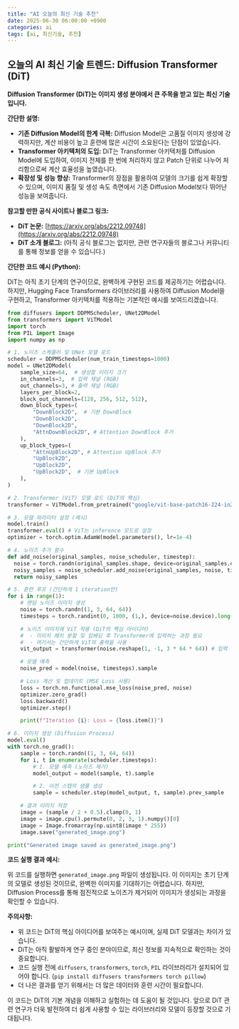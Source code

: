 ```yaml
---
title: "AI 오늘의 최신 기술 추천"
date: 2025-06-30 06:00:00 +0900
categories: ai
tags: [ai, 최신기술, 추천]
---
```


## 오늘의 AI 최신 기술 트렌드: **Diffusion Transformer (DiT)**

**Diffusion Transformer (DiT)는 이미지 생성 분야에서 큰 주목을 받고 있는 최신 기술입니다.**

**간단한 설명:**

*   **기존 Diffusion Model의 한계 극복:** Diffusion Model은 고품질 이미지 생성에 강력하지만, 계산 비용이 높고 훈련에 많은 시간이 소요된다는 단점이 있었습니다.
*   **Transformer 아키텍처의 도입:** DiT는 Transformer 아키텍처를 Diffusion Model에 도입하여, 이미지 전체를 한 번에 처리하지 않고 Patch 단위로 나누어 처리함으로써 계산 효율성을 높였습니다.
*   **확장성 및 성능 향상:** Transformer의 장점을 활용하여 모델의 크기를 쉽게 확장할 수 있으며, 이미지 품질 및 생성 속도 측면에서 기존 Diffusion Model보다 뛰어난 성능을 보여줍니다.

**참고할 만한 공식 사이트나 블로그 링크:**

*   **DiT 논문:** [https://arxiv.org/abs/2212.09748](https://arxiv.org/abs/2212.09748)
*   **DiT 소개 블로그:** (아직 공식 블로그는 없지만, 관련 연구자들의 블로그나 커뮤니티를 통해 정보를 얻을 수 있습니다.)

**간단한 코드 예시 (Python):**

DiT는 아직 초기 단계의 연구이므로, 완벽하게 구현된 코드를 제공하기는 어렵습니다. 하지만, Hugging Face Transformers 라이브러리를 사용하여 Diffusion Model을 구현하고, Transformer 아키텍처를 적용하는 기본적인 예시를 보여드리겠습니다.

```python
from diffusers import DDPMScheduler, UNet2DModel
from transformers import ViTModel
import torch
from PIL import Image
import numpy as np

# 1. 노이즈 스케줄러 및 UNet 모델 로드
scheduler = DDPMScheduler(num_train_timesteps=1000)
model = UNet2DModel(
    sample_size=64,  # 생성할 이미지 크기
    in_channels=3,  # 입력 채널 (RGB)
    out_channels=3, # 출력 채널 (RGB)
    layers_per_block=2,
    block_out_channels=(128, 256, 512, 512),
    down_block_types=(
        "DownBlock2D",  # 기본 DownBlock
        "DownBlock2D",
        "DownBlock2D",
        "AttnDownBlock2D", # Attention DownBlock 추가
    ),
    up_block_types=(
        "AttnUpBlock2D", # Attention UpBlock 추가
        "UpBlock2D",
        "UpBlock2D",
        "UpBlock2D",  # 기본 UpBlock
    ),
)

# 2. Transformer (ViT) 모델 로드 (DiT의 핵심)
transformer = ViTModel.from_pretrained("google/vit-base-patch16-224-in21k") # 예시: ViT-Base 모델

# 3. 모델 파라미터 설정 (예시)
model.train()
transformer.eval() # ViT는 inference 모드로 설정
optimizer = torch.optim.AdamW(model.parameters(), lr=1e-4)

# 4. 노이즈 추가 함수
def add_noise(original_samples, noise_scheduler, timestep):
  noise = torch.randn(original_samples.shape, device=original_samples.device)
  noisy_samples = noise_scheduler.add_noise(original_samples, noise, timestep)
  return noisy_samples

# 5. 훈련 루프 (간단하게 1 iteration만)
for i in range(1):
    # 랜덤 노이즈 이미지 생성
    noise = torch.randn((1, 3, 64, 64))
    timesteps = torch.randint(0, 1000, (1,), device=noise.device).long()

    # 노이즈 이미지에 ViT 적용 (DiT의 핵심 아이디어)
    #  - 이미지 패치 분할 및 임베딩 후 Transformer에 입력하는 과정 필요
    #  - 여기서는 간단하게 ViT의 출력을 사용
    vit_output = transformer(noise.reshape(1, -1, 3 * 64 * 64)) # 입력 형태 조정 필요

    # 모델 예측
    noise_pred = model(noise, timesteps).sample

    # Loss 계산 및 업데이트 (MSE Loss 사용)
    loss = torch.nn.functional.mse_loss(noise_pred, noise)
    optimizer.zero_grad()
    loss.backward()
    optimizer.step()

    print(f"Iteration {i}: Loss = {loss.item()}")

# 6. 이미지 생성 (Diffusion Process)
model.eval()
with torch.no_grad():
    sample = torch.randn((1, 3, 64, 64))
    for i, t in enumerate(scheduler.timesteps):
        # 1. 모델 예측 (노이즈 제거)
        model_output = model(sample, t).sample

        # 2. 이전 스텝의 샘플 생성
        sample = scheduler.step(model_output, t, sample).prev_sample

    # 결과 이미지 저장
    image = (sample / 2 + 0.5).clamp(0, 1)
    image = image.cpu().permute(0, 2, 3, 1).numpy()[0]
    image = Image.fromarray(np.uint8(image * 255))
    image.save("generated_image.png")

print("Generated image saved as generated_image.png")
```

**코드 실행 결과 예시:**

위 코드를 실행하면 `generated_image.png` 파일이 생성됩니다.  이 이미지는 초기 단계의 모델로 생성된 것이므로, 완벽한 이미지를 기대하기는 어렵습니다.  하지만, Diffusion Process를 통해 점진적으로 노이즈가 제거되어 이미지가 생성되는 과정을 확인할 수 있습니다.

**주의사항:**

*   위 코드는 DiT의 핵심 아이디어를 보여주는 예시이며, 실제 DiT 모델과는 차이가 있습니다.
*   DiT는 아직 활발하게 연구 중인 분야이므로, 최신 정보를 지속적으로 확인하는 것이 중요합니다.
*   코드 실행 전에 `diffusers`, `transformers`, `torch`, `PIL` 라이브러리가 설치되어 있어야 합니다.  (`pip install diffusers transformers torch pillow`)
*   더 나은 결과를 얻기 위해서는 더 많은 데이터와 훈련 시간이 필요합니다.

이 코드는 DiT의 기본 개념을 이해하고 실험하는 데 도움이 될 것입니다. 앞으로 DiT 관련 연구가 더욱 발전하여 더 쉽게 사용할 수 있는 라이브러리와 모델이 등장할 것으로 기대됩니다.

